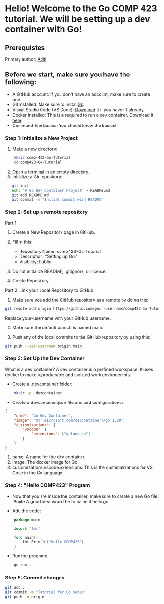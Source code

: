 # Hello! Welcome to the Go COMP 423 tutorial. We will be setting up a dev container with Go!

## Prerequistes 
Primary author: [Aditi](https://github.com/aditivn12)

Before we start, make sure you have the following:
- 
- A GitHub account: If you don't have an account, make sure to create one.
- Git installed: Make sure to install[Git](https://github.com/).
- Visual Studio Code (VS Code): [Download](https://code.visualstudio.com/download) it if you haven't already.
- Docker installed: This is a required to run a dev container. Download it [here](https://www.docker.com/products/docker-desktop/).
- Command-line basics: You should know the basics!

### Step 1: Initialize a New Project

1. Make a new directory:
```bash
    mkdir comp-423-Go-Tutorial
    cd comp423-Go-Tutorial
```

2. Open a terminal in an empty directory.
3. Initialize a Git repository:
```bash
   git init
   echo "# Go Dev Container Project" > README.md
   git add README.md
   git commit -m "Initial commit with README" 
```
### Step 2: Set up a remote repository
Part 1:

1. Create a New Repository page in GitHub.

2. Fill in this:

    - Repository Name: comp423-Go-Tuturial
    - Description: "Setting up Go."
    - Visibility: Public

3. Do not initialize README, .gitignore, or license.

4. Create Repository.

Part 2: 
Link your Local Repository to GitHub

1. Make sure you add the GitHub repository as a remote by doing this:


```bash
git remote add origin https://github.com/your-username/comp423-Go-Tutorial.git
```
Replace your-username with your GitHub username.

2. Make sure the default branch is named main. 

3. Push any of the local commits to the GitHub repository by using this:
``` bash
git push --set-upstream origin main
```

### **Step 3: Set Up the Dev Container**
What is a dev container? 
A dev container is a prefined workspace. It uses docker to make reproducable and isolated work environemnts. 

- Create a .devcontainer folder:
``` bash
    mkdir -p .devcontainer
```

- Create a devcontainer.json file and add configurations:
``` json
{
    "name": "Go Dev Container",
    "image": "mcr.microsoft.com/devcontainers/go:1.20",
    "customizations": {
        "vscode": {
            "extensions": ["golang.go"]
        }
    }
}
```
1. name: A name for the dev container.
2. image: The docker image for Go.
3. customizations.vscode.extensions: This is the custimatizations for VS Code in the Go language..

### Step 4: "Hello COMP423" Program
- Now that you are inside the container, make sure to create a new Go file:
!!!note
    A good idea would be to name it hello.go

- Add the code:
``` go
    package main

    import "fmt"

    func main() {
        fmt.Println("Hello COMP423")
    }
```
- Run the program:
``` bash 
    go run .
```
### **Step 5: Commit changes**
``` bash
git add .
git commit -m "Tutorial for Go setup"
git push -u origin
```
